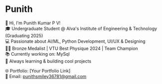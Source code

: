 # Punith
👋 Hi, I'm Punith Kumar P V!  
🎓 Undergraduate Student @ Alva's Institute of Engineering & Technology (Graduating 2025)  
💻 Passionate about AI/ML, Python Development, UI/UX & Designing  
🏋️‍♂️ Bronze Medalist | VTU Best Physique 2024 | Team Champion  
📚 Currently working on: MySql  
🚀 Always learning & building cool projects  

🌐 Portfolio: [Your Portfolio Link]  
📧 Email: punithsmiley36781@gmail.com 
